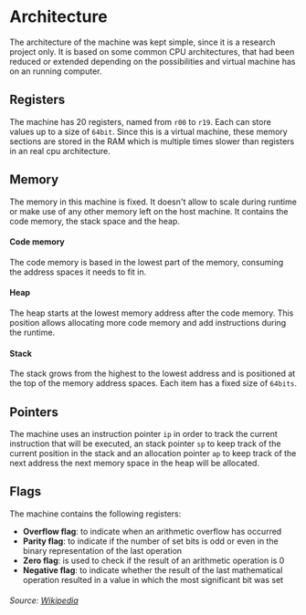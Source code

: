 # Architecture

The architecture of the machine was kept simple, since it is a research project
only. It is based on some common CPU architectures, that had been reduced or
extended depending on the possibilities and virtual machine has on an running
computer.

## Registers

The machine has 20 registers, named from `r00` to `r19`. Each can store values
up to a size of `64bit`. Since this is a virtual machine, these memory sections
are stored in the RAM which is multiple times slower than registers in an real
cpu architecture.

## Memory

The memory in this machine is fixed. It doesn't allow to scale during runtime
or make use of any other memory left on the host machine. It contains the code
memory, the stack space and the heap.

#### Code memory

The code memory is based in the lowest part of the memory, consuming the
address spaces it needs to fit in.

#### Heap

The heap starts at the lowest memory address after the code memory. This
position allows allocating more code memory and add instructions during the
runtime.

#### Stack

The stack grows from the highest to the lowest address and is positioned at the
top of the memory address spaces. Each item has a fixed size of `64bits`.

## Pointers

The machine uses an instruction pointer `ip` in order to track the current
instruction that will be executed, an stack pointer `sp` to keep track of the
current position in the stack and an allocation pointer `ap` to keep track of
the next address the next memory space in the heap will be allocated.

## Flags

The machine contains the following registers:

- **Overflow flag**: to indicate when an arithmetic overflow has occurred
- **Parity flag**: to indicate if the number of set bits is odd or even in the
  binary representation of the last operation
- **Zero flag**: is used to check if the result of an arithmetic operation is 0
- **Negative flag**: to indicate whether the result of the last mathematical
  operation resulted in a value in which the most significant bit was set

###### Source: [Wikipedia](https://en.wikipedia.org/w/index.php?title=FLAGS_register&oldid=823659522)
